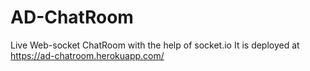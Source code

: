 # AD-ChatRoom
Live Web-socket ChatRoom with the help of socket.io
It is deployed at https://ad-chatroom.herokuapp.com/
